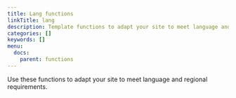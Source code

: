 ```yaml
---
title: Lang functions
linkTitle: lang
description: Template functions to adapt your site to meet language and regional requirements.
categories: []
keywords: []
menu:
  docs:
    parent: functions
---
```


Use these functions to adapt your site to meet language and regional requirements.
